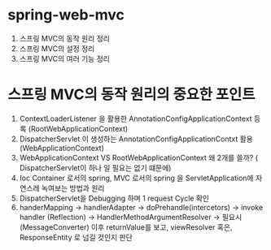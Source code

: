# spring-web-mvc
1. 스프링 MVC의 동작 원리 정리
2. 스프링 MVC의 설정 정리
3. 스프링 MVC의 여러 기능 정리

# 스프링 MVC의 동작 원리의 중요한 포인트
1. ContextLoaderListener 을 활용한 AnnotationConfigApplicationContext 등록 (RootWebApplicationContext)
2. DispatcherServlet 이 생성하는 AnnotationConfigApplicationContxt 활용 (WebApplicationContext)
3. WebApplicationContext VS RootWebApplicationContext 왜 2개를 쓸까? ( DispatcherServlet이 하나 일 필요는 없기 떄문에)
4. Ioc Container 로서의 spring, MVC 로서의 spring 을 ServletApplication에 자연스레 녹여보는 방법과 원리
5. DispatcherServlet을 Debugging 하며 1 request Cycle 확인
6. handerMapping -> handlerAdapter -> doPrehandle(intercetors) -> invoke handler (Reflection) -> HandlerMethodArgumentResolver -> 필요시(MessageConverter)
   이후 returnValue를 보고, viewResolver 혹은, ResponseEntity 로 넘길 것인지 판단

